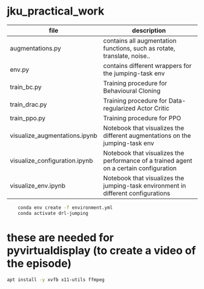 # jku_practical_work


| file                          | description                                                                            |
|-------------------------------|----------------------------------------------------------------------------------------|
| augmentations.py              | contains all augmentation functions, such as rotate, translate, noise..                |
| env.py                        | contains different wrappers for the jumping-task env                                   |
| train_bc.py                   | Training procedure for Behavioural Cloning                                             |
| train_drac.py                 | Training procedure for Data-regularized Actor Critic                                   |
| train_ppo.py                  | Training procedure for PPO                                                             |
| visualize_augmentations.ipynb | Notebook that visualizes the different augmentations on the jumping-task env           |
| visualize_configuration.ipynb | Notebook that visualizes the performance of a trained agent on a certain configuration |
| visualize_env.ipynb           | Notebook that visualizes the jumping-task environment in different configurations      |




``` bash
    conda env create -f environment.yml
    conda activate drl-jumping
```

# these are needed for pyvirtualdisplay (to create a video of the episode)
``` bash
apt install -y xvfb x11-utils ffmpeg
```
